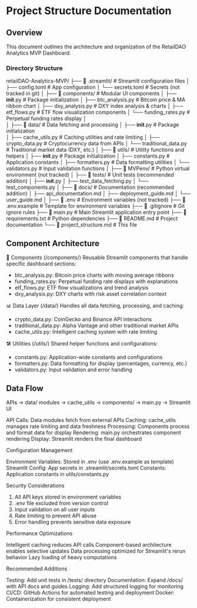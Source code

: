 # Project Structure Documentation
## Overview

This document outlines the architecture and organization of the RetailDAO Analytics MVP Dashboard.

### Directory Structure

retailDAO-Analytics-MVP/
├── 📁 .streamlit/                 # Streamlit configuration files
│   ├── config.toml               # App configuration
│   └── secrets.toml              # Secrets (not tracked in git)
│
├── 📁 components/                # Modular UI components
│   ├── __init__.py              # Package initialization
│   ├── btc_analysis.py          # Bitcoin price & MA ribbon chart
│   ├── dxy_analysis.py          # DXY index analysis & charts
│   ├── etf_flows.py             # ETF flow visualization components
│   └── funding_rates.py         # Perpetual funding rates display
│    
│
├── 📁 data/                      # Data fetching and processing
│   ├── __init__.py              # Package initialization  
│   ├── cache_utils.py           # Caching utilities and rate limiting
│   ├── crypto_data.py           # Cryptocurrency data from APIs
│   └── traditional_data.py      # Traditional market data (DXY, etc.)
│
├── 📁 utils/                     # Utility functions and helpers
│   ├── __init__.py              # Package initialization
│   ├── constants.py             # Application constants
│   ├── formatters.py            # Data formatting utilities
│   └── validators.py            # Input validation functions
│
├── 📁 MVPenv/                    # Python virtual environment (not tracked)
│
├── 📁 tests/                     # Unit tests (recommended addition)
│   ├── __init__.py
│   ├── test_data_fetching.py
│   └── test_components.py
│
├── 📁 docs/                      # Documentation (recommended addition)
│   ├── api_documentation.md
│   ├── deployment_guide.md
│   └── user_guide.md
│
├── 📄 .env                       # Environment variables (not tracked)
├── 📄 .env.example              # Template for environment variables
├── 📄 .gitignore                # Git ignore rules
├── 📄 main.py                   # Main Streamlit application entry point
├── 📄 requirements.txt          # Python dependencies
├── 📄 README.md                 # Project documentation
└── 📄 project_structure.md      # This file

## Component Architecture

🎨 Components (/components/)
Reusable Streamlit components that handle specific dashboard sections:

- btc_analysis.py: Bitcoin price charts with moving average ribbons
- funding_rates.py: Perpetual funding rate displays with explanations
- etf_flows.py: ETF flow visualizations and trend analysis
- dxy_analysis.py: DXY charts with risk asset correlation context

📊 Data Layer (/data/)
Handles all data fetching, processing, and caching:

- crypto_data.py: CoinGecko and Binance API interactions
- traditional_data.py: Alpha Vantage and other traditional market APIs
- cache_utils.py: Intelligent caching system with rate limiting

🛠 Utilities (/utils/)
Shared helper functions and configurations:

- constants.py: Application-wide constants and configurations
- formatters.py: Data formatting for display (percentages, currency, etc.)
- validators.py: Input validation and error handling

## Data Flow

APIs → data/ modules → cache_utils → components/ → main.py → Streamlit UI

API Calls: Data modules fetch from external APIs
Caching: cache_utils manages rate limiting and data freshness
Processing: Components process and format data for display
Rendering: main.py orchestrates component rendering
Display: Streamlit renders the final dashboard

Configuration Management

Environment Variables: Stored in .env (use .env.example as template)
Streamlit Config: App secrets in .streamlit/secrets.toml
Constants: Application constants in utils/constants.py

Security Considerations

1. All API keys stored in environment variables
2. .env file excluded from version control
3. Input validation on all user inputs
4. Rate limiting to prevent API abuse
5. Error handling prevents sensitive data exposure

Performance Optimizations

Intelligent caching reduces API calls
Component-based architecture enables selective updates
Data processing optimized for Streamlit's rerun behavior
Lazy loading of heavy computations

Recommended Additions

Testing: Add unit tests in /tests/ directory
Documentation: Expand /docs/ with API docs and guides
Logging: Add structured logging for monitoring
CI/CD: GitHub Actions for automated testing and deployment
Docker: Containerization for consistent deployment